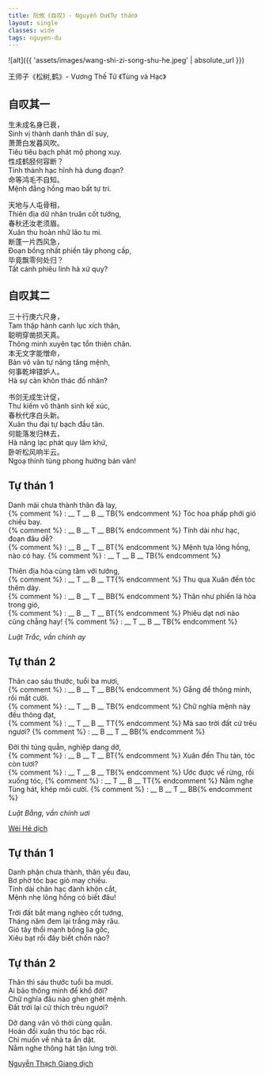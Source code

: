 ```yaml
---
title: 阮攸《自叹》- Nguyễn Du《Tự thán》
layout: single
classes: wide
tags: nguyen-du
---
```


![alt]({{ 'assets/images/wang-shi-zi-song-shu-he.jpeg' | absolute_url }})
> <cite>
王师子《松树,鹤》- Vương Thế Tử 《Tùng và Hạc》
</cite>

## 自叹其一
生未成名身已衰，\
Sinh vị thành danh thân dĩ suy,\
萧萧白发暮风吹。\
Tiêu tiêu bạch phát mộ phong xuy.\
性成鹤胫何容断？\
Tính thành hạc hĩnh hà dung đoạn?\
命等鸿毛不自知。\
Mệnh đẳng hồng mao bất tự tri.

天地与人屯骨相，\
Thiên địa dữ nhân truân cốt tướng,\
春秋还汝老须眉。\
Xuân thu hoàn nhữ lão tu mi.\
断蓬一片西风急，\
Đoạn bồng nhất phiến tây phong cấp,\
毕竟飘零何处归？\
Tất cánh phiêu linh hà xứ quy?

## 自叹其二
三十行庚六尺身，\
Tam thập hành canh lục xích thân,\
聪明穿凿损天真。\
Thông minh xuyên tạc tổn thiên chân.\
本无文字能憎命，\
Bản vô văn tự năng tăng mệnh,\
何事乾坤错妒人。\
Hà sự càn khôn thác đố nhân?

书剑无成生计促，\
Thư kiếm vô thành sinh kế xúc,\
春秋代序白头新。\
Xuân thu đại tự bạch đầu tân.\
何能落发归林去，\
Hà năng lạc phát quy lâm khứ,\
卧听松风响半云。\
Ngoạ thính tùng phong hưởng bán vân!

## Tự thán 1 
Danh mãi chưa thành thân đã lay,\
{% comment %} : __ T __ B __ TB{% endcomment %}
Tóc hoa phấp phới gió chiều bay.\
{% comment %} : __ B __ T __ BB{% endcomment %}
Tính dài như hạc, đoạn đâu dễ?\
{% comment %} : __ B __ T __ BT{% endcomment %}
Mệnh tựa lông hồng, nào có hay.
{% comment %} : __ T __ B __ TB{% endcomment %}

Thiên địa hòa cùng tâm với tướng,\
{% comment %} : __ T __ B __ TT{% endcomment %}
Thu qua Xuân đến tóc thêm dày.\
{% comment %} : __ B __ T __ BB{% endcomment %}
Thân như phiến lá hòa trong gió,\
{% comment %} : __ B __ T __ BT{% endcomment %}
Phiêu dạt nơi nào cũng chẳng hay!
{% comment %} : __ T __ B __ TB{% endcomment %}

*Luật Trắc, vần chính ay*

## Tự thán 2
Thân cao sáu thước, tuổi ba mươi,\
{% comment %} : __ B __ T __ BB{% endcomment %}
Gắng để thông minh, rồi mất cười.\
{% comment %} : __ T __ B __ TB{% endcomment %}
Chữ nghĩa mệnh này đều thông đạt,\
{% comment %} : __ T __ B __ TT{% endcomment %}
Mà sao trời đất cứ trêu ngươi?
{% comment %} : __ B __ T __ BB{% endcomment %}

Đời thì túng quẫn, nghiệp dang dở,\
{% comment %} : __ B __ T __ BT{% endcomment %}
Xuân đến Thu tàn, tóc còn tươi?\
{% comment %} : __ T __ B __ TB{% endcomment %}
Ước được về rừng, rồi xuống tóc,
{% comment %} : __ T __ B __ TT{% endcomment %}
Nằm nghe Tùng hát, khép môi cười.
{% comment %} : __ B __ T __ BB{% endcomment %}

*Luật Bằng, vần chính uơi*

> <cite>
<a target="_blank" href="https://wei-he.xyz">Wéi Hé dịch</a>
</cite>

## Tự thán 1
Danh phận chưa thành, thân yếu đau,\
Bơ phờ tóc bạc gió may chiều.\
Tính dài chân hạc đành khôn cắt,\
Mệnh nhẹ lông hồng có biết đâu!

Trời đất bắt mang nghèo cốt tướng,\
Tháng năm đem lại trắng mày râu.\
Gió tây thổi mạnh bồng lìa gốc,\
Xiêu bạt rồi đây biết chốn nào?

## Tự thán 2
Thân thì sáu thước tuổi ba mươi.\
Ai bảo thông minh để khổ đời?\
Chữ nghĩa đâu nào ghen ghét mệnh.\
Đất trời lại cứ thích trêu ngươi?

Dở dang văn võ thời cùng quẫn.\
Hoán đổi xuân thu tóc bạc rồi.\
Chỉ muốn về nhà ta ẩn dật.\
Nằm nghe thông hát tận lưng trời.

> <cite>
<a target="_blank" href="https://www.thivien.net/Nguy%E1%BB%85n-Th%E1%BA%A1ch-Giang/author-CvAZUU0eLlYNISop-HkZqA">
Nguyễn Thạch Giang dịch
</a>
</cite>